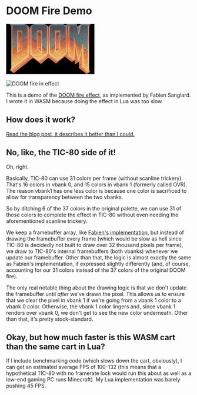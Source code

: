 # DOOM Fire Demo

![DOOM logo, in 16-color TIC-80 cover form](./doomlogotic.png)

![DOOM fire in effect](./ineffect.gif)

This is a demo of the [DOOM fire effect][], as implemented by Fabien Sanglard.
I wrote it in WASM because doing the effect in Lua was too slow.

## How does it work?

[Read the blog post, it describes it better than I could.][DOOM fire effect]

## No, like, the TIC-80 side of it!

Oh, right.

Basically, TIC-80 can use 31 colors per frame (without scanline trickery).
That's 16 colors in vbank 0, and 15 colors in vbank 1 (formerly called OVR).
The reason vbank1 has one less color is because one color is sacrificed to
allow for transparency between the two vbanks.

So by ditching 6 of the 37 colors in the original palette, we can use 31 of
those colors to complete the effect in TIC-80 without even needing the
aforementioned scanline trickery.

We keep a framebuffer array, like [Fabien's implementation][fsimpl], but
instead of drawing the framebuffer every frame (which would be slow as hell
since TIC-80 is decidedly not built to draw over 32 thousand pixels per frame),
we draw to TIC-80's internal framebuffers (both vbanks) whenever we update our
framebuffer. Other than that, the logic is almost exactly the same as Fabien's
implementation, if expressed slightly differently (and, of course, accounting
for our 31 colors instead of the 37 colors of the original DOOM fire).

The only real notable thing about the drawing logic is that we don't update the
framebuffer until *after* we've drawn the pixel. This allows us to ensure that
we clear the pixel in vbank 1 if we're going from a vbank 1 color to a vbank 0
color. Otherwise, the vbank 1 color lingers and, since vbank 1 renders over
vbank 0, we don't get to see the new color underneath. Other than that, it's
pretty stock-standard.

## Okay, but how much faster is this WASM cart than the same cart in Lua?

If I include benchmarking code (which slows down the cart, obviously), I can
get an estimated average FPS of 100-132 (this means that a hypothetical TIC-80
with no framerate lock would run this about as well as a low-end gaming PC runs
Minecraft). My Lua implementation was barely pushing 45 FPS.

[DOOM fire effect]: https://fabiensanglard.net/doom_fire_psx/
[fsimpl]: https://github.com/fabiensanglard/DoomFirePSX/blob/master/flames.html
